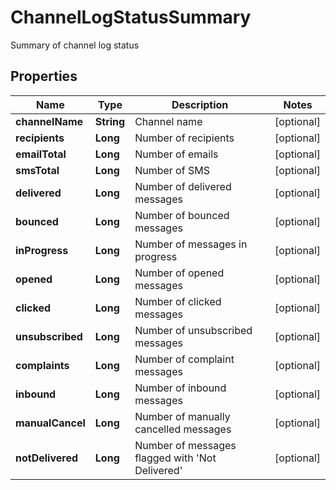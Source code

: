 

# ChannelLogStatusSummary

Summary of channel log status
## Properties

Name | Type | Description | Notes
------------ | ------------- | ------------- | -------------
**channelName** | **String** | Channel name |  [optional]
**recipients** | **Long** | Number of recipients |  [optional]
**emailTotal** | **Long** | Number of emails |  [optional]
**smsTotal** | **Long** | Number of SMS |  [optional]
**delivered** | **Long** | Number of delivered messages |  [optional]
**bounced** | **Long** | Number of bounced messages |  [optional]
**inProgress** | **Long** | Number of messages in progress |  [optional]
**opened** | **Long** | Number of opened messages |  [optional]
**clicked** | **Long** | Number of clicked messages |  [optional]
**unsubscribed** | **Long** | Number of unsubscribed messages |  [optional]
**complaints** | **Long** | Number of complaint messages |  [optional]
**inbound** | **Long** | Number of inbound messages |  [optional]
**manualCancel** | **Long** | Number of manually cancelled messages |  [optional]
**notDelivered** | **Long** | Number of messages flagged with &#39;Not Delivered&#39; |  [optional]



